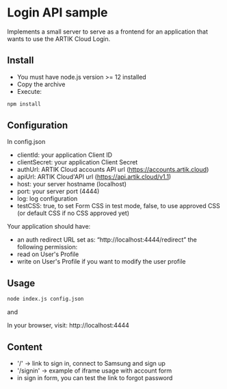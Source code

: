 # Login API sample

Implements a small server to serve as a frontend for an application that wants to use the ARTIK Cloud Login.

## Install

- You must have node.js version >= 12 installed
- Copy the archive
- Execute:
```bash
npm install
```

## Configuration

In config.json
- clientId: your application Client ID
- clientSecret: your application Client Secret
- authUrl: ARTIK Cloud accounts API url (https://accounts.artik.cloud)
- apiUrl: ARTIK Cloud'API url (https://api.artik.cloud/v1.1)
- host: your server hostname (localhost)
- port: your server port (4444)
- log: log configuration
- testCSS: true, to set Form CSS in test mode, false, to use approved CSS (or default CSS if no CSS approved yet)

Your application should have:
- an auth redirect URL set as: “http://localhost:4444/redirect” 
the following permission:
- read on User's Profile
- write on User's Profile if you want to modify the user profile

## Usage

```bash
node index.js config.json
```

and

In your browser, visit: http://localhost:4444


## Content
- '/' -> link to sign in, connect to Samsung and sign up
- '/signin' -> example of iframe usage with account form
- in sign in form, you can test the link to forgot password
